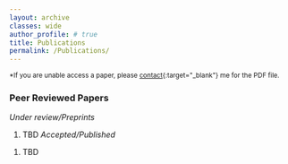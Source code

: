 ```yaml
---
layout: archive
classes: wide
author_profile: # true
title: Publications
permalink: /Publications/
---
```

<sup>*If you are unable access a paper, please [contact](https://komal-kgp.github.io/Contact/){:target="_blank"} me for the PDF file.</sup>
### Peer Reviewed Papers
_Under review/Preprints_
1. TBD
_Accepted/Published_
<!-- 1. V. Deshpande, R. Bhattacharya, Sparse Sensing and Optimal Precision: An Integrated Framework for $H_2/H_{\infty}$ Optimal Observer Design, IEEE Control Systems Letters, 2021. *Also Selected for presentation at the CDC 2020* ([Publisher Link](https://doi.org/10.1109/LCSYS.2020.3003771){:target="_blank"}, [Preprint](https://arxiv.org/pdf/2003.10887v3.pdf){:target="_blank"}) -->
1. TBD
